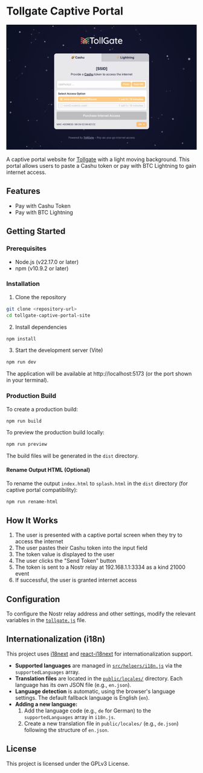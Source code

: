 # Tollgate Captive Portal

![](tollgate-captive-portal.png)

A captive portal website for [Tollgate](https://tollgate.me) with a light moving background. This portal allows users to paste a Cashu token or pay with BTC Lightning to gain internet access.

## Features

- Pay with Cashu Token
- Pay with BTC Lightning

## Getting Started

### Prerequisites

- Node.js (v22.17.0 or later)
- npm (v10.9.2 or later)

### Installation

1. Clone the repository
```bash
git clone <repository-url>
cd tollgate-captive-portal-site
```

2. Install dependencies
```bash
npm install
```

3. Start the development server (Vite)
```bash
npm run dev
```

The application will be available at http://localhost:5173 (or the port shown in your terminal).

### Production Build

To create a production build:

```bash
npm run build
```

To preview the production build locally:

```bash
npm run preview
```

The build files will be generated in the `dist` directory.

#### Rename Output HTML (Optional)

To rename the output `index.html` to `splash.html` in the `dist` directory (for captive portal compatibility):

```bash
npm run rename-html
```

## How It Works

1. The user is presented with a captive portal screen when they try to access the internet
2. The user pastes their Cashu token into the input field
3. The token value is displayed to the user
4. The user clicks the "Send Token" button
5. The token is sent to a Nostr relay at 192.168.1.1:3334 as a kind 21000 event
6. If successful, the user is granted internet access

## Configuration

To configure the Nostr relay address and other settings, modify the relevant variables in the [`tollgate.js`](./src/helpers/tollgate.js) file.

## Internationalization (i18n)

This project uses [i18next](https://www.i18next.com/) and [react-i18next](https://react.i18next.com/) for internationalization support.

- **Supported languages** are managed in [`src/helpers/i18n.js`](./src/helpers/i18n.js) via the `supportedLanguages` array.
- **Translation files** are located in the [`public/locales/`](./public/locales/) directory. Each language has its own JSON file (e.g., `en.json`).
- **Language detection** is automatic, using the browser's language settings. The default fallback language is English (`en`).
- **Adding a new language:**
  1. Add the language code (e.g., `de` for German) to the `supportedLanguages` array in `i18n.js`.
  2. Create a new translation file in `public/locales/` (e.g., `de.json`) following the structure of `en.json`.

## License

This project is licensed under the GPLv3 License.